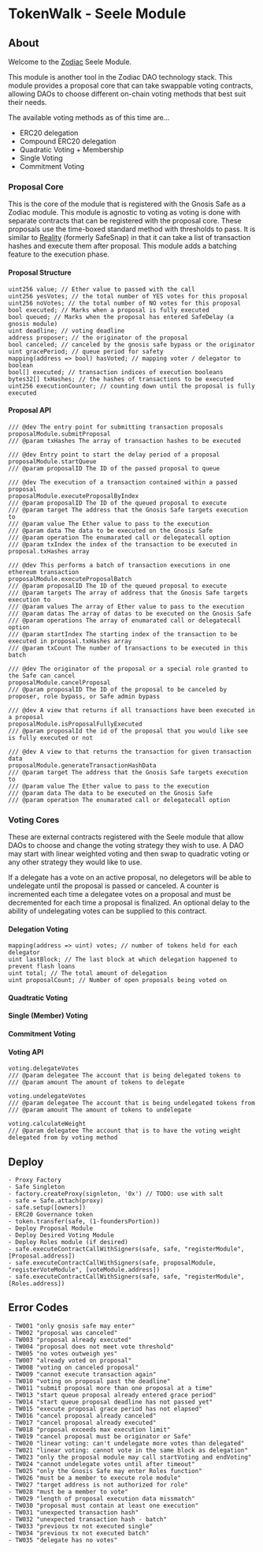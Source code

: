 # TokenWalk - Seele Module

## About

Welcome to the [Zodiac](https://github.com/gnosis/zodiac) Seele Module.

This module is another tool in the Zodiac DAO technology stack. This module provides a proposal core that can take swappable voting contracts, allowing DAOs to choose different on-chain voting methods that best suit their needs.

The available voting methods as of this time are...
- ERC20 delegation
- Compound ERC20 delegation
- Quadratic Voting + Membership
- Single Voting
- Commitment Voting

### Proposal Core

This is the core of the module that is registered with the Gnosis Safe as a Zodiac module. This module is agnostic to voting as voting is done with separate contracts that can be registered with the proposal core. These proposals use the time-boxed standard method with thresholds to pass. It is similar to [Reality](https://github.com/gnosis/zodiac-module-reality) (formerly SafeSnap) in that it can take a list of transaction hashes and execute them after proposal. This module adds a batching feature to the execution phase.

#### Proposal Structure
```
uint256 value; // Ether value to passed with the call
uint256 yesVotes; // the total number of YES votes for this proposal
uint256 noVotes; // the total number of NO votes for this proposal        
bool executed; // Marks when a proposal is fully executed
bool queued; // Marks when the proposal has entered SafeDelay (a gnosis module)
uint deadline; // voting deadline
address proposer; // the originator of the proposal
bool canceled; // canceled by the gnosis safe bypass or the originator
uint gracePeriod; // queue period for safety
mapping(address => bool) hasVoted; // mapping voter / delegator to boolean 
bool[] executed; // transaction indices of execution booleans
bytes32[] txHashes; // the hashes of transactions to be executed
uint256 executionCounter; // counting down until the proposal is fully executed
```

#### Proposal API
```
/// @dev The entry point for submitting transaction proposals
proposalModule.submitProposal
/// @param txHashes The array of transaction hashes to be executed

/// @dev Entry point to start the delay period of a proposal
proposalModule.startQueue
/// @param proposalID The ID of the passed proposal to queue

/// @dev The execution of a transaction contained within a passed proposal
proposalModule.executeProposalByIndex
/// @param proposalID The ID of the queued proposal to execute
/// @param target The address that the Gnosis Safe targets execution to
/// @param value The Ether value to pass to the execution
/// @param data The data to be executed on the Gnosis Safe
/// @param operation The enumarated call or delegatecall option
/// @param txIndex the index of the transaction to be executed in proposal.txHashes array

/// @dev This performs a batch of transaction executions in one ethereum transaction
proposalModule.executeProposalBatch
/// @param proposalID The ID of the queued proposal to execute
/// @param targets The array of address that the Gnosis Safe targets execution to
/// @param values The array of Ether value to pass to the execution
/// @param datas The array of datas to be executed on the Gnosis Safe
/// @param operations The array of enumarated call or delegatecall option
/// @param startIndex The starting index of the transaction to be executed in proposal.txHashes array
/// @param txCount The number of transactions to be executed in this batch

/// @dev The originator of the proposal or a special role granted to the Safe can cancel 
proposalModule.cancelProposal
/// @param proposalID The ID of the proposal to be canceled by proposer, role bypass, or Safe admin bypass

/// @dev A view that returns if all transactions have been executed in a proposal
proposalModule.isProposalFullyExecuted
/// @param proposalId the id of the proposal that you would like see is fully executed or not

/// @dev A view to that returns the transaction for given transaction data
proposalModule.generateTransactionHashData
/// @param target The address that the Gnosis Safe targets execution to
/// @param value The Ether value to pass to the execution
/// @param data The data to be executed on the Gnosis Safe
/// @param operation The enumarated call or delegatecall option
```

### Voting Cores

These are external contracts registered with the Seele module that allow DAOs to choose and change the voting strategy they wish to use. A DAO may start with linear weighted voting and then swap to quadratic voting or any other strategy they would like to use.

If a delegate has a vote on an active proposal, no delegetors will be able to undelegate until the proposal is passed or canceled. A counter is incremented each time a delegatee votes on a proposal and must be decremented for each time a proposal is finalized. An optional delay to the ability of undelegating votes can be supplied to this contract.

#### Delegation Voting
```
mapping(address => uint) votes; // number of tokens held for each delegator
uint lastBlock; // The last block at which delegation happened to prevent flash loans
uint total; // The total amount of delegation
uint proposalCount; // Number of open proposals being voted on
```

#### Quadtratic Voting

#### Single (Member) Voting

#### Commitment Voting

#### Voting API
```
voting.delegateVotes
/// @param delegatee The account that is being delegated tokens to
/// @param amount The amount of tokens to delegate

voting.undelegateVotes
/// @param delegatee The account that is being undelegated tokens from
/// @param amount The amount of tokens to undelegate

voting.calculateWeight
/// @param delegatee The account that is to have the voting weight delegated from by voting method
```

## Deploy 

```
- Proxy Factory
- Safe Singleton
- factory.createProxy(signleton, '0x') // TODO: use with salt
- safe = Safe.attach(proxy)
- safe.setup([owners])
- ERC20 Governance token
- token.transfer(safe, (1-foundersPortion))
- Deploy Proposal Module
- Deploy Desired Voting Module
- Deploy Roles module (if desired)
- safe.executeContractCallWithSigners(safe, safe, "registerModule", [Proposal.address])
- safe.executeContractCallWithSigners(safe, proposalModule, "registerVoteModule", [voteModule.address])
- safe.executeContractCallWithSigners(safe, safe, "registerModule", [Roles.address])
``` 

## Error Codes
```
- TW001 "only gnosis safe may enter"
- TW002 "proposal was canceled"
- TW003 "proposal already executed"
- TW004 "proposal does not meet vote threshold"
- TW005 "no votes outweigh yes"
- TW007 "already voted on proposal"
- TW008 "voting on canceled proposal"
- TW009 "cannot execute transaction again"
- TW010 "voting on proposal past the deadline"
- TW011 "submit proposal more than one proposal at a time"
- TW013 "start queue proposal already entered grace period"
- TW014 "start queue proposal deadline has not passed yet"
- TW015 "execute proposal grace period has not elapsed"
- TW016 "cancel proposal already canceled"
- TW017 "cancel proposal already executed"
- TW018 "proposal exceeds max execution limit"
- TW019 "cancel proposal must be originator or Safe"
- TW020 "linear voting: can't undelegate more votes than delegated"
- TW021 "linear voting: cannot vote in the same block as delegation"
- TW023 "only the proposal module may call startVoting and endVoting"
- TW024 "cannot undelegate votes until after timeout"
- TW025 "only the Gnosis Safe may enter Roles function"
- TW026 "must be a member to execute role module"
- TW027 "target address is not authorized for role"
- TW028 "must be a member to vote"
- TW029 "length of proposal execution data missmatch"
- TW030 "proposal must contain at least one execution"
- TW031 "unexpected transaction hash"
- TW032 "unexpected transaction hash - batch"
- TW033 "previous tx not executed single"
- TW034 "previous tx not executed batch"
- TW035 "delegate has no votes"
```
